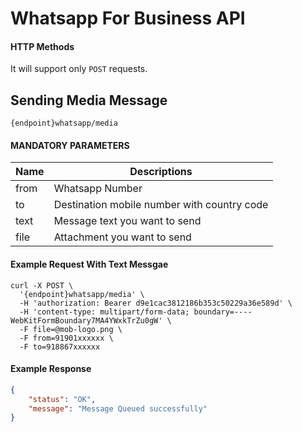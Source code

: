 # Whatsapp For Business API


#### HTTP Methods
  
  It will support only `POST` requests.


## Sending Media Message

```
{endpoint}whatsapp/media
```

####  MANDATORY PARAMETERS

| Name     | Descriptions |
|----------|--------------|
| from | Whatsapp Number |
| to | Destination mobile number with country code|
| text | Message text you want to send |
| file | Attachment you want to send | 


#### Example Request With Text Messgae

```
curl -X POST \
  '{endpoint}whatsapp/media' \
  -H 'authorization: Bearer d9e1cac3812186b353c50229a36e589d' \
  -H 'content-type: multipart/form-data; boundary=----WebKitFormBoundary7MA4YWxkTrZu0gW' \
  -F file=@mob-logo.png \
  -F from=91901xxxxxx \
  -F to=918867xxxxxx
```

#### Example Response

```json
{
    "status": "OK",
    "message": "Message Queued successfully"
}
```